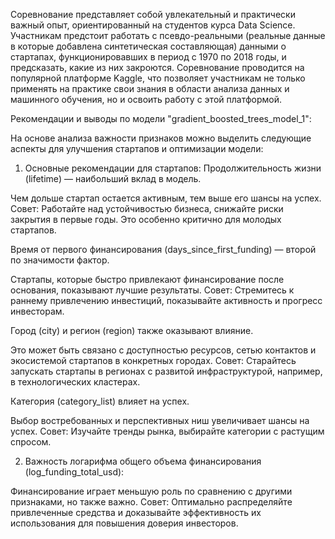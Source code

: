 Соревнование представляет собой увлекательный и практически важный опыт, ориентированный на студентов курса Data Science. 
Участникам предстоит работать с псевдо-реальными (реальные данные в которые добавлена синтетическая составляющая) данными о стартапах, функционировавших в период с 1970 по 2018 годы, и предсказать, какие из них закроются. 
Соревнование проводится на популярной платформе Kaggle, что позволяет участникам не только применять на практике свои знания в области анализа данных и машинного обучения, но и освоить работу с этой платформой.



Рекомендации и выводы по модели "gradient_boosted_trees_model_1":

На основе анализа важности признаков можно выделить следующие аспекты для улучшения стартапов и оптимизации модели:

1. Основные рекомендации для стартапов:
Продолжительность жизни (lifetime) — наибольший вклад в модель.

Чем дольше стартап остается активным, тем выше его шансы на успех.
Совет: Работайте над устойчивостью бизнеса, снижайте риски закрытия в первые годы. Это особенно критично для молодых стартапов.

Время от первого финансирования (days_since_first_funding) — второй по значимости фактор.

Стартапы, которые быстро привлекают финансирование после основания, показывают лучшие результаты.
Совет: Стремитесь к раннему привлечению инвестиций, показывайте активность и прогресс инвесторам.

Город (city) и регион (region) также оказывают влияние.

Это может быть связано с доступностью ресурсов, сетью контактов и экосистемой стартапов в конкретных городах.
Совет: Старайтесь запускать стартапы в регионах с развитой инфраструктурой, например, в технологических кластерах.

Категория (category_list) влияет на успех.

Выбор востребованных и перспективных ниш увеличивает шансы на успех.
Совет: Изучайте тренды рынка, выбирайте категории с растущим спросом.

2. Важность логарифма общего объема финансирования (log_funding_total_usd):

Финансирование играет меньшую роль по сравнению с другими признаками, но также важно.
Совет: Оптимально распределяйте привлеченные средства и доказывайте эффективность их использования для повышения доверия инвесторов.
